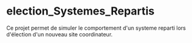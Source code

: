 # election_Systemes_Repartis
Ce projet permet de simuler le comportement d'un systeme reparti lors d'élection d'un nouveau site coordinateur.
